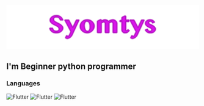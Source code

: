 ![Syomtys](https://github.com/Syomtys/Syomtys/blob/main/syomtys.png)


## I'm Beginner python programmer


### Languages 

![Flutter](https://img.shields.io/badge/-Python-ededed?style=for-the-badge&logo=python?logoColor=000000)
![Flutter](https://img.shields.io/badge/-HTML-ededed?style=for-the-badge&logo=HTML5?logoColor=000000)
![Flutter](https://img.shields.io/badge/-CSS-ededed?style=for-the-badge&logo=CSS3?logoColor=000000)
